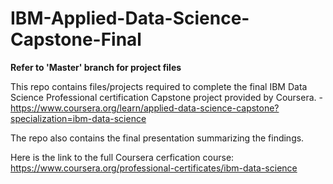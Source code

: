 # IBM-Applied-Data-Science-Capstone-Final

**Refer to 'Master' branch for project files**

This repo contains files/projects required to complete the final IBM Data Science Professional certification Capstone project provided by Coursera. - https://www.coursera.org/learn/applied-data-science-capstone?specialization=ibm-data-science

The repo also contains the final presentation summarizing the findings.

Here is the link to the full Coursera cerfication course: https://www.coursera.org/professional-certificates/ibm-data-science
